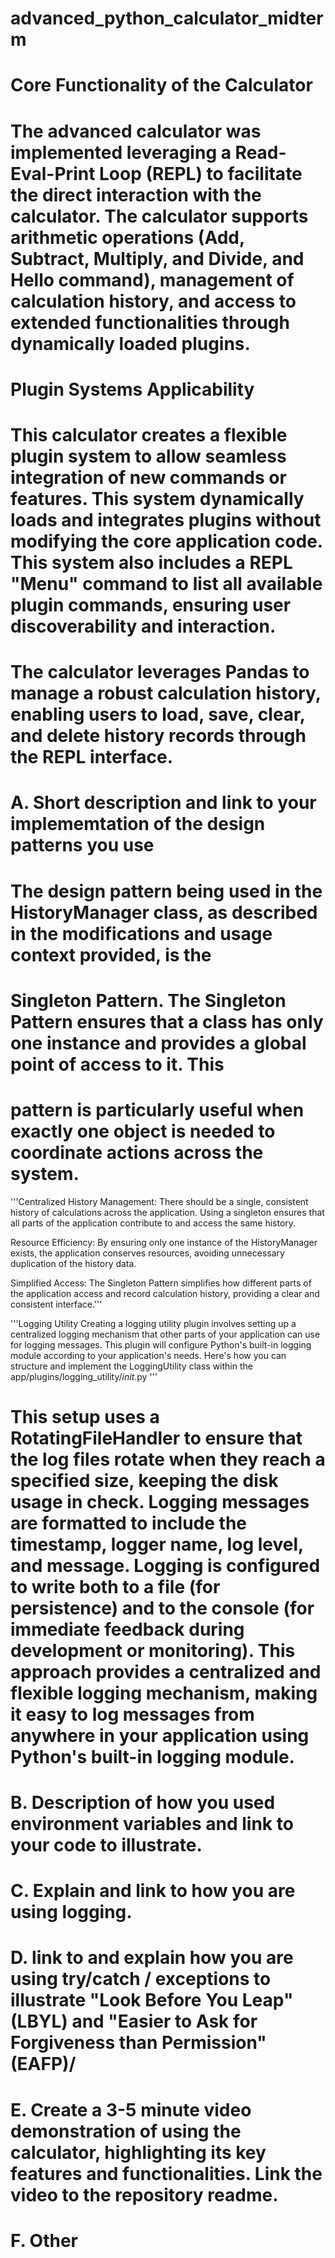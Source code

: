 # advanced_python_calculator_midterm

# Core Functionality of the Calculator
# The advanced calculator was implemented leveraging a Read-Eval-Print Loop (REPL) to facilitate the direct interaction with the calculator. The calculator supports arithmetic operations (Add, Subtract, Multiply, and Divide, and Hello command), management of calculation history, and access to extended functionalities through dynamically loaded plugins.

# Plugin Systems Applicability
# This calculator creates a flexible plugin system to allow seamless integration of new commands or features. This system dynamically loads and integrates plugins without modifying the core application code. This system also includes a REPL "Menu" command to list all available plugin commands, ensuring user discoverability and interaction.

# The calculator leverages Pandas to manage a robust calculation history, enabling users to load, save, clear, and delete history records through the REPL interface.

# A. Short description and link to your implememtation of the design patterns you use
# The design pattern being used in the HistoryManager class, as described in the modifications and usage context provided, is the # 
# Singleton Pattern. The Singleton Pattern ensures that a class has only one instance and provides a global point of access to it. This 
# pattern is particularly useful when exactly one object is needed to coordinate actions across the system.

'''Centralized History Management: There should be a single, consistent history of calculations across the application. Using a singleton ensures that all parts of the application contribute to and access the same history.

Resource Efficiency: By ensuring only one instance of the HistoryManager exists, the application conserves resources, avoiding unnecessary duplication of the history data.

Simplified Access: The Singleton Pattern simplifies how different parts of the application access and record calculation history, providing a clear and consistent interface.'''

'''Logging Utility Creating a logging utility plugin involves setting up a centralized logging mechanism that other parts of your application can use for logging messages. This plugin will configure Python's built-in logging module according to your application's needs. Here's how you can structure and implement the LoggingUtility class within the app/plugins/logging_utility/_init_.py  '''

# This setup uses a RotatingFileHandler to ensure that the log files rotate when they reach a specified size, keeping the disk usage in check. Logging messages are formatted to include the timestamp, logger name, log level, and message. Logging is configured to write both to a file (for persistence) and to the console (for immediate feedback during development or monitoring). This approach provides a centralized and flexible logging mechanism, making it easy to log messages from anywhere in your application using Python's built-in logging module.

# B. Description of how you used environment variables and link to your code to illustrate.

# C. Explain and link to how you are using logging.

# D. link to and explain how you are using try/catch / exceptions to illustrate "Look Before You Leap" (LBYL) and "Easier to Ask for Forgiveness than Permission" (EAFP)/

# E. Create a 3-5 minute video demonstration of using the calculator, highlighting its key features and functionalities. Link the video to the repository readme.

# F. Other
